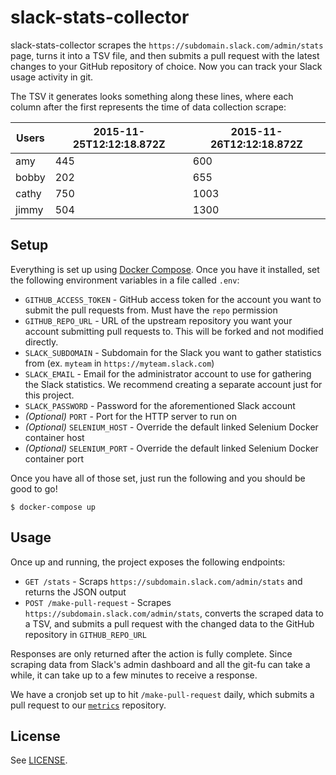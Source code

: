 # slack-stats-collector

slack-stats-collector scrapes the `https://subdomain.slack.com/admin/stats`
page, turns it into a TSV file, and then submits a pull request with the latest
changes to your GitHub repository of choice. Now you can track your Slack usage
activity in git.

The TSV it generates looks something along these lines, where each column after
the first represents the time of data collection scrape:

| Users | 2015-11-25T12:12:18.872Z | 2015-11-26T12:12:18.872Z |
| ----- | ------------------------ | ------------------------ |
| amy   |                      445 |                      600 |
| bobby |                      202 |                      655 |
| cathy |                      750 |                     1003 |
| jimmy |                      504 |                     1300 |

## Setup

Everything is set up using [Docker Compose](https://docs.docker.com/compose/).
Once you have it installed, set the following environment variables in a file
called `.env`:

- `GITHUB_ACCESS_TOKEN` - GitHub access token for the account you want to submit
  the pull requests from. Must have the `repo` permission
- `GITHUB_REPO_URL` - URL of the upstream repository you want your account
  submitting pull requests to. This will be forked and not modified directly.
- `SLACK_SUBDOMAIN` - Subdomain for the Slack you want to gather statistics
  from (ex. `myteam` in `https://myteam.slack.com`)
- `SLACK_EMAIL` - Email for the administrator account to use for gathering the
  Slack statistics. We recommend creating a separate account just for this
  project.
- `SLACK_PASSWORD` - Password for the aforementioned Slack account
- _(Optional)_ `PORT` - Port for the HTTP server to run on
- _(Optional)_ `SELENIUM_HOST` - Override the default linked Selenium Docker
  container host
- _(Optional)_ `SELENIUM_PORT` - Override the default linked Selenium Docker
  container port

Once you have all of those set, just run the following and you should be good to
go!

    $ docker-compose up

## Usage

Once up and running, the project exposes the following endpoints:

- `GET /stats` - Scraps `https://subdomain.slack.com/admin/stats` and returns
  the JSON output
- `POST /make-pull-request` - Scrapes `https://subdomain.slack.com/admin/stats`,
  converts the scraped data to a TSV, and submits a pull request with the
  changed data to the GitHub repository in `GITHUB_REPO_URL`

Responses are only returned after the action is fully complete. Since scraping
data from Slack's admin dashboard and all the git-fu can take a while, it can
take up to a few minutes to receive a response.

We have a cronjob set up to hit `/make-pull-request` daily, which submits a pull
request to our [`metrics`](https://github.com/hackclub/metrics) repository.

## License

See [LICENSE](LICENSE).
